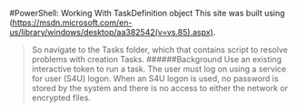 #PowerShell: Working With TaskDefinition object
This site was built using (https://msdn.microsoft.com/en-us/library/windows/desktop/aa382542(v=vs.85).aspx).
>So navigate to the Tasks folder, which that contains script to resolve problems with creation Tasks.
######Background
>Use an existing interactive token to run a task. The user must log on using a service for user (S4U) logon.
When an S4U logon is used, no password is stored by the system and there is no access to either the network or encrypted files.
